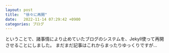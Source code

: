 ```yaml
---
layout: post
title:  "徐々に再開"
date:   2022-11-14 07:29:42 +0900
categories: ブログ
---
```

ということで、諸事情により止めていたブログのシステムを、Jekyll使って再開させることにしました。
まだまだ記事はこれからまったりゆっくりですが…

